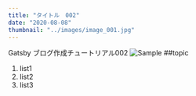 ```yaml
---
title: "タイトル　002"
date: "2020-08-08"
thumbnail: "../images/image_001.jpg"
---
```


Gatsby ブログ作成チュートリアル002
![Sample](../images/image_001.jpg)
##topic

1. list1
2. list2
3. list3
